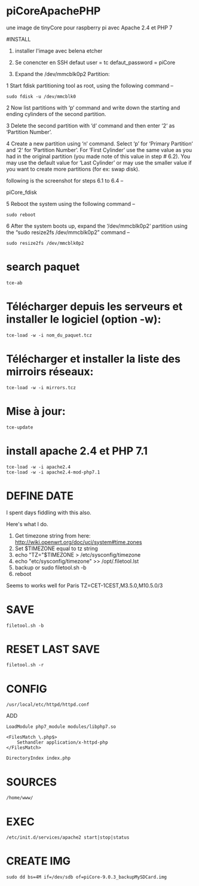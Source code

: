 # piCoreApachePHP
une image de tinyCore pour raspberry pi avec Apache 2.4 et PHP 7

#INSTALL 
1. installer l'image avec belena etcher

2. Se conencter en SSH  defaut user = tc  defaut_password = piCore

3. Expand the /dev/mmcblk0p2 Partition:

1 Start fdisk partitioning tool as root, using the following command –

```sudo fdisk -u /dev/mmcblk0```

2 Now list partitions with ‘p‘ command and write down the starting and
ending cylinders of the second partition.

3 Delete the second partition with ‘d‘ command and then enter ‘2‘ as ‘Partition Number’.

4 Create a new partition using ‘n‘ command. Select ‘p’ for ‘Primary Partition‘ and ‘2‘ for ‘Partition Number’. For ‘First Cylinder’ use the same value as you had in the original partition (you made note of this value in step # 6.2). You may use the default value for ‘Last Cylinder’ or may use the smaller value if you want to create more partitions (for ex: swap disk).

following is the screenshot for steps 6.1 to 6.4 –

piCore_fdisk

5 Reboot the system using the following command –

```sudo reboot```

6 After the system boots up, expand the ‘/dev/mmcblk0p2‘ partition using the “sudo resize2fs /dev/mmcblk0p2” command –

```
sudo resize2fs /dev/mmcblk0p2
```

# search paquet
``` 
tce-ab
```
# Télécharger depuis les serveurs et installer le logiciel (option -w):
``` 
tce-load -w -i nom_du_paquet.tcz
```
# Télécharger et installer la liste des mirroirs réseaux:
```
tce-load -w -i mirrors.tcz
```

# Mise à jour:
```
tce-update
```

# install apache 2.4 et PHP 7.1
```
tce-load -w -i apache2.4
tce-load -w -i apache2.4-mod-php7.1
```

# DEFINE DATE

I spent days fiddling with this also.

Here's what I do.

1. Get timezone string from here: http://wiki.openwrt.org/doc/uci/system#time.zones
2. Set $TIMEZONE equal to tz string
3. echo "TZ="$TIMEZONE > /etc/sysconfig/timezone
4. echo "etc/sysconfig/timezone" >> /opt/.filetool.lst
5. backup or sudo filetool.sh -b
6. reboot

Seems to works well for Paris TZ=CET-1CEST,M3.5.0,M10.5.0/3


# SAVE
```
filetool.sh -b
```

# RESET LAST SAVE
```
filetool.sh -r
```

# CONFIG

```
/usr/local/etc/httpd/httpd.conf
```
ADD
```
LoadModule php7_module modules/libphp7.so

<FilesMatch \.php$>
    Sethandler application/x-httpd-php
</FilesMatch>

DirectoryIndex index.php
```

# SOURCES

```
/home/www/
```

# EXEC

```
/etc/init.d/services/apache2 start|stop|status
```


# CREATE IMG

```
sudo dd bs=4M if=/dev/sdb of=piCore-9.0.3_backupMySDCard.img
```

